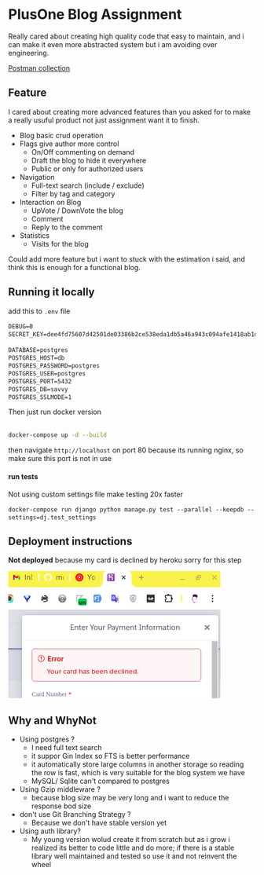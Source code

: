 # PlusOne Blog Assignment 

Really cared about creating high quality code that easy to maintain, and i can make it even more abstracted system but i am avoiding over engineering.

[Postman collection](https://app.getpostman.com/join-team?invite_code=11bf1c86f79c924135ceecca0a80f090&target_code=9aa6f2d758c5f2d090497aa48800bcc3)


## Feature

I cared about creating more advanced features than you asked for to make a really usuful product not just assignment want it to finish.

- Blog basic crud operation
- Flags give author more control
  - On/Off commenting on demand
  - Draft the blog to hide it everywhere
  - Public or only for authorized users
- Navigation
  - Full-text search (include / exclude)
  - Filter by tag and category
- Interaction on Blog
  - UpVote / DownVote the blog
  - Comment
  - Reply to the comment
- Statistics
  - Visits for the blog


Could add more feature but i want to stuck with the estimation i said, and think this is enough for a functional blog.

## Running it locally

add this to `.env` file

```
DEBUG=0
SECRET_KEY=dee4fd75607d42501de03386b2ce538eda1db5a46a943c094afe1418ab1dc706

DATABASE=postgres
POSTGRES_HOST=db
POSTGRES_PASSWORD=postgres
POSTGRES_USER=postgres
POSTGRES_PORT=5432
POSTGRES_DB=savvy
POSTGRES_SSLMODE=1
```

Then just run docker version

```sh

docker-compose up -d --build

```

then navigate `http://localhost` on port 80 because its running nginx, so make sure this port is not in use

#### run tests


Not using custom settings file make testing 20x faster 

```
docker-compose run django python manage.py test --parallel --keepdb --settings=dj.test_settings
```


## Deployment instructions

**Not deployed** because my card is declined by heroku
sorry for this step

![card decline](./card.png)

## Why and WhyNot

- Using postgres ?
  - I need full text search
  - it suppor Gin Index so FTS is better performance
  - it automatically store large columns in another storage so reading the row is fast, which is very suitable for the blog system we have
  - MySQL/ Sqlite can't compared to postgres
- Using Gzip middleware ?
  - because blog size may be very long and i want to reduce the response bod size
- don't use Git Branching Strategy ?
  - Because we don't have stable version yet
- Using auth library?
  - My young version wolud create it from scratch but as i grow i realized its better to code little and do more; if there is a stable library well maintained and tested so use it and not reinvent the wheel
